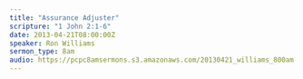 ```yaml
---
title: "Assurance Adjuster"
scripture: "1 John 2:1-6"
date: 2013-04-21T08:00:00Z
speaker: Ron Williams
sermon_type: 8am
audio: https://pcpc8amsermons.s3.amazonaws.com/20130421_williams_800am.mp3 
---
```



